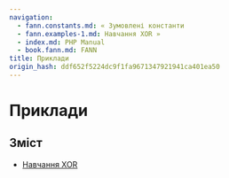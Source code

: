 ```yaml
---
navigation:
  - fann.constants.md: « Зумовлені константи
  - fann.examples-1.md: Навчання XOR »
  - index.md: PHP Manual
  - book.fann.md: FANN
title: Приклади
origin_hash: ddf652f5224dc9f1fa9671347921941ca401ea50
---
```

# Приклади

## Зміст

-   [Навчання XOR](fann.examples-1.md)

